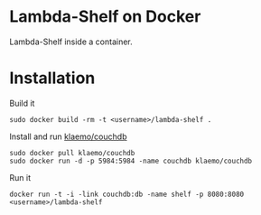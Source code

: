 # Lambda-Shelf on Docker
Lambda-Shelf inside a container.

# Installation

Build it
```
sudo docker build -rm -t <username>/lambda-shelf .
```

Install and run [klaemo/couchdb](https://index.docker.io/u/klaemo/couchdb/ "klaemo/couchdb")
```
sudo docker pull klaemo/couchdb
sudo docker run -d -p 5984:5984 -name couchdb klaemo/couchdb
```

Run it
```
docker run -t -i -link couchdb:db -name shelf -p 8080:8080 <username>/lambda-shelf
```
